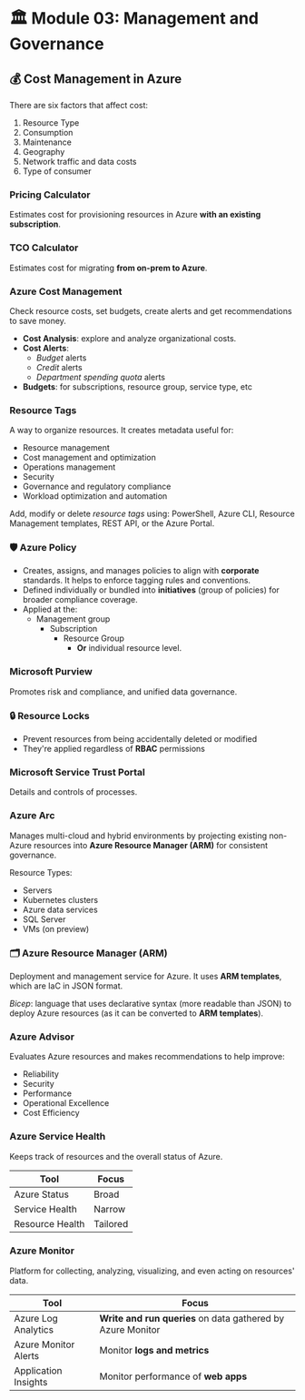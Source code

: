 # 🏛️ Module 03: Management and Governance

## 💰 Cost Management in Azure

There are six factors that affect cost:

1. Resource Type
2. Consumption
3. Maintenance
4. Geography
5. Network traffic and data costs
6. Type of consumer

### Pricing Calculator

Estimates cost for provisioning resources in Azure **with an existing subscription**.

### TCO Calculator

Estimates cost for migrating **from on-prem to Azure**.

### Azure Cost Management

Check resource costs, set budgets, create alerts and get recommendations to save money.

- **Cost Analysis**: explore and analyze organizational costs.
- **Cost Alerts**:
  - *Budget* alerts
  - *Credit* alerts
  - *Department spending quota* alerts
- **Budgets**: for subscriptions, resource group, service type, etc

### Resource Tags

A way to organize resources. It creates metadata useful for:

- Resource management
- Cost management and optimization
- Operations management
- Security
- Governance and regulatory compliance
- Workload optimization and automation

Add, modify or delete *resource tags* using: PowerShell, Azure CLI, Resource Management templates, REST API, or the Azure Portal.

### 🛡️ Azure Policy

- Creates, assigns, and manages policies to align with **corporate** standards. It helps to enforce tagging rules and conventions.
- Defined individually or bundled into **initiatives** (group of policies) for broader compliance coverage.
- Applied at the:
  - Management group
    - Subscription
      - Resource Group
        - **Or** individual resource level.

### Microsoft Purview

Promotes risk and compliance, and unified data governance.

### 🔒 Resource Locks

- Prevent resources from being accidentally deleted or modified
- They're applied regardless of **RBAC** permissions

### Microsoft Service Trust Portal

Details and controls of processes.

### Azure Arc

Manages multi-cloud and hybrid environments by projecting existing non-Azure resources into **Azure Resource Manager (ARM)** for consistent governance.

Resource Types:

- Servers
- Kubernetes clusters
- Azure data services
- SQL Server
- VMs (on preview)

### 🗂️ Azure Resource Manager (ARM)

Deployment and management service for Azure. It uses **ARM templates**, which are IaC in JSON format.

*Bicep*: language that uses declarative syntax (more readable than JSON) to deploy Azure resources (as it can be converted to **ARM templates**).

### Azure Advisor

Evaluates Azure resources and makes recommendations to help improve:

- Reliability
- Security
- Performance
- Operational Excellence
- Cost Efficiency

### Azure Service Health

Keeps track of resources and the overall status of Azure.

| Tool            | Focus    |
|-----------------|----------|
| Azure Status    | Broad    |
| Service Health  | Narrow   |
| Resource Health | Tailored |

### Azure Monitor

Platform for collecting, analyzing, visualizing, and even acting on resources' data.

| Tool                  | Focus                                                       |
|-----------------------|-------------------------------------------------------------|
| Azure Log Analytics   | **Write and run queries** on data gathered by Azure Monitor |
| Azure Monitor Alerts  | Monitor **logs and metrics**                                |
| Application Insights  | Monitor performance of **web apps**                         |

